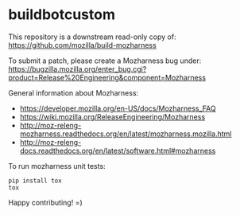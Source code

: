 # buildbotcustom
This repository is a downstream read-only copy of:
https://github.com/mozilla/build-mozharness

To submit a patch, please create a Mozharness bug under:
https://bugzilla.mozilla.org/enter_bug.cgi?product=Release%20Engineering&component=Mozharness

General information about Mozharness:
* https://developer.mozilla.org/en-US/docs/Mozharness_FAQ
* https://wiki.mozilla.org/ReleaseEngineering/Mozharness
* http://moz-releng-mozharness.readthedocs.org/en/latest/mozharness.mozilla.html
* http://moz-releng-docs.readthedocs.org/en/latest/software.html#mozharness

To run mozharness unit tests:
```
pip install tox
tox
```

Happy contributing! =)
